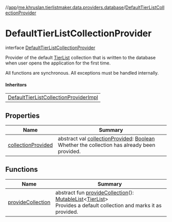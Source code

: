 //[app](../../../index.md)/[me.khruslan.tierlistmaker.data.providers.database](../index.md)/[DefaultTierListCollectionProvider](index.md)

# DefaultTierListCollectionProvider

interface [DefaultTierListCollectionProvider](index.md)

Provider of the default [TierList](../../me.khruslan.tierlistmaker.data.models.tierlist/-tier-list/index.md) collection that is written to the database when user opens the application for the first time.

All functions are synchronous. All exceptions must be handled internally.

#### Inheritors

| |
|---|
| [DefaultTierListCollectionProviderImpl](../-default-tier-list-collection-provider-impl/index.md) |

## Properties

| Name | Summary |
|---|---|
| [collectionProvided](collection-provided.md) | abstract val [collectionProvided](collection-provided.md): [Boolean](https://kotlinlang.org/api/latest/jvm/stdlib/kotlin/-boolean/index.html)<br>Whether the collection has already been provided. |

## Functions

| Name | Summary |
|---|---|
| [provideCollection](provide-collection.md) | abstract fun [provideCollection](provide-collection.md)(): [MutableList](https://kotlinlang.org/api/latest/jvm/stdlib/kotlin.collections/-mutable-list/index.html)&lt;[TierList](../../me.khruslan.tierlistmaker.data.models.tierlist/-tier-list/index.md)&gt;<br>Provides a default collection and marks it as provided. |
